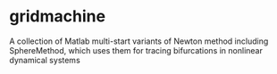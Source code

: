 # gridmachine
A collection of Matlab multi-start variants of Newton method
including SphereMethod, which uses them for tracing bifurcations in
nonlinear dynamical systems

